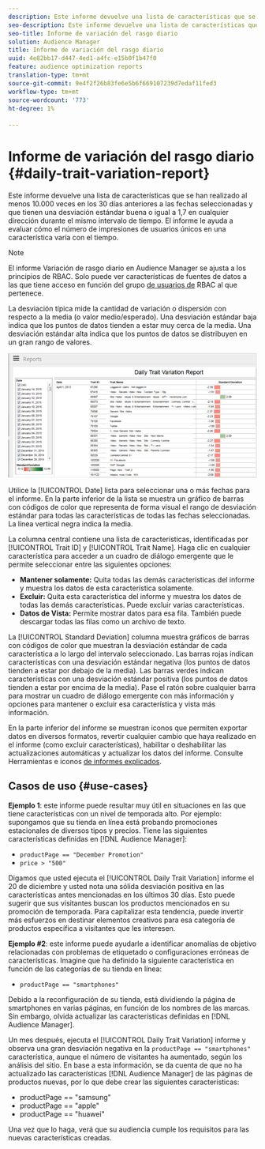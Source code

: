 ```yaml
---
description: Este informe devuelve una lista de características que se han realizado al menos 10.000 veces en los 30 días anteriores a las fechas seleccionadas y que tienen una desviación estándar buena o igual a 1,7 en cualquier dirección durante el mismo intervalo de tiempo. El informe le ayuda a evaluar cómo el número de impresiones de usuarios únicos en una característica varía con el tiempo.
seo-description: Este informe devuelve una lista de características que se han realizado al menos 10.000 veces en los 30 días anteriores a las fechas seleccionadas y que tienen una desviación estándar buena o igual a 1,7 en cualquier dirección durante el mismo intervalo de tiempo. El informe le ayuda a evaluar cómo el número de impresiones de usuarios únicos en una característica varía con el tiempo.
seo-title: Informe de variación del rasgo diario
solution: Audience Manager
title: Informe de variación del rasgo diario
uuid: 4e82bb17-d447-4ed1-a4fc-e15b0f1b47f0
feature: audience optimization reports
translation-type: tm+mt
source-git-commit: 9e4f2f26b83fe6e5b6f669107239d7edaf11fed3
workflow-type: tm+mt
source-wordcount: '773'
ht-degree: 1%

---
```



# Informe de variación del rasgo diario {#daily-trait-variation-report}

Este informe devuelve una lista de características que se han realizado al menos 10.000 veces en los 30 días anteriores a las fechas seleccionadas y que tienen una desviación estándar buena o igual a 1,7 en cualquier dirección durante el mismo intervalo de tiempo. El informe le ayuda a evaluar cómo el número de impresiones de usuarios únicos en una característica varía con el tiempo.

>[!NOTE]
>
>El informe Variación de rasgo diario en Audience Manager se ajusta a los principios de RBAC. Solo puede ver características de fuentes de datos a las que tiene acceso en función del grupo [de usuarios de](/help/using/features/administration/administration-overview.md) RBAC al que pertenece.

La desviación típica mide la cantidad de variación o dispersión con respecto a la media (o valor medio/esperado). Una desviación estándar baja indica que los puntos de datos tienden a estar muy cerca de la media. Una desviación estándar alta indica que los puntos de datos se distribuyen en un gran rango de valores.

![](assets/daily_trait_variation.png)

Utilice la [!UICONTROL Date] lista para seleccionar una o más fechas para el informe. En la parte inferior de la lista se muestra un gráfico de barras con códigos de color que representa de forma visual el rango de desviación estándar para todas las características de todas las fechas seleccionadas. La línea vertical negra indica la media.

La columna central contiene una lista de características, identificadas por [!UICONTROL Trait ID] y [!UICONTROL Trait Name]. Haga clic en cualquier característica para acceder a un cuadro de diálogo emergente que le permite seleccionar entre las siguientes opciones:

* **Mantener solamente:** Quita todas las demás características del informe y muestra los datos de esta característica solamente.
* **Excluir:** Quita esta característica del informe y muestra los datos de todas las demás características. Puede excluir varias características.
* **Datos de Vista:** Permite mostrar datos para esa fila. También puede descargar todas las filas como un archivo de texto.

La [!UICONTROL Standard Deviation] columna muestra gráficos de barras con códigos de color que muestran la desviación estándar de cada característica a lo largo del intervalo seleccionado. Las barras rojas indican características con una desviación estándar negativa (los puntos de datos tienden a estar por debajo de la media). Las barras verdes indican características con una desviación estándar positiva (los puntos de datos tienden a estar por encima de la media). Pase el ratón sobre cualquier barra para mostrar un cuadro de diálogo emergente con más información y opciones para mantener o excluir esa característica y vista más información.

En la parte inferior del informe se muestran iconos que permiten exportar datos en diversos formatos, revertir cualquier cambio que haya realizado en el informe (como excluir características), habilitar o deshabilitar las actualizaciones automáticas y actualizar los datos del informe. Consulte Herramientas e iconos [de informes explicados](../../reporting/dynamic-reports/interactive-report-technology.md#icons-tools-explained).

## Casos de uso {#use-cases}

**Ejemplo 1**: este informe puede resultar muy útil en situaciones en las que tiene características con un nivel de temporada alto. Por ejemplo: supongamos que su tienda en línea está probando promociones estacionales de diversos tipos y precios. Tiene las siguientes características definidas en [!DNL Audience Manager]:

* `productPage == "December Promotion"`
* `price > "500"`

Digamos que usted ejecuta el [!UICONTROL Daily Trait Variation] informe el 20 de diciembre y usted nota una sólida desviación positiva en las características antes mencionadas en los últimos 30 días. Esto puede sugerir que sus visitantes buscan los productos mencionados en su promoción de temporada. Para capitalizar esta tendencia, puede invertir más esfuerzos en destinar elementos creativos para esa categoría de productos específica a visitantes que les interesen.

**Ejemplo #2**: este informe puede ayudarle a identificar anomalías de objetivo relacionadas con problemas de etiquetado o configuraciones erróneas de características. Imagine que ha definido la siguiente característica en función de las categorías de su tienda en línea:

* `productPage == "smartphones"`

Debido a la reconfiguración de su tienda, está dividiendo la página de smartphones en varias páginas, en función de los nombres de las marcas. Sin embargo, olvida actualizar las características definidas en [!DNL Audience Manager].

Un mes después, ejecuta el [!UICONTROL Daily Trait Variation] informe y observa una gran desviación negativa en la `productPage == "smartphones"` característica, aunque el número de visitantes ha aumentado, según los análisis del sitio. En base a esta información, se da cuenta de que no ha actualizado las características [!DNL Audience Manager] de las páginas de productos nuevas, por lo que debe crear las siguientes características:

* productPage == &quot;samsung&quot;
* productPage == &quot;apple&quot;
* productPage == &quot;huawei&quot;

Una vez que lo haga, verá que su audiencia cumple los requisitos para las nuevas características creadas.
